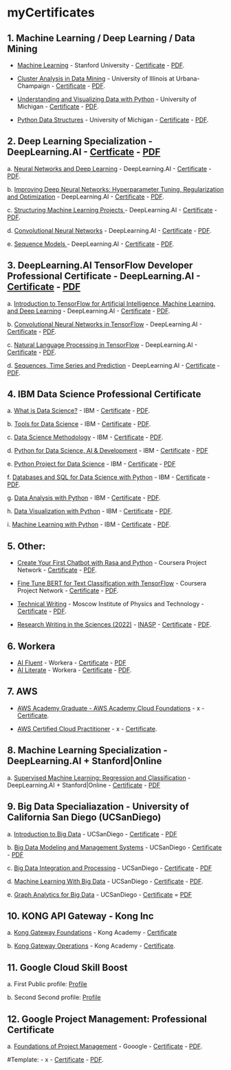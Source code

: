 # myCertificates
## 1. Machine Learning / Deep Learning / Data Mining
- [Machine Learning](https://www.coursera.org/learn/machine-learning) - Stanford University - [Certificate](https://coursera.org/verify/UPCBWTZR2EKN) - [PDF](PDF/Coursera-UPCBWTZR2EKN.pdf).

- [Cluster Analysis in Data Mining](https://www.coursera.org/learn/cluster-analysis) - University of Illinois at Urbana-Champaign - [Certificate](https://coursera.org/verify/ARH376AKUXY8) - [PDF](PDF/Coursera-ARH376AKUXY8.pdf).

- [Understanding and Visualizing Data with Python](https://www.coursera.org/learn/understanding-visualization-data) - University of Michigan - [Certificate](https://coursera.org/verify/Y3ZSCABYY6L9) - [PDF](PDF/Coursera-Y3ZSCABYY6L9.pdf).

- [Python Data Structures](https://www.coursera.org/learn/python-data) - University of Michigan - [Certificate](https://coursera.org/verify/Y834R94MS9QP) - [PDF](PDF/Coursera-Y834R94MS9QP.pdf).

## 2. Deep Learning Specialization - DeepLearning.AI - [Certficate](https://coursera.org/verify/specialization/DDV573S23T9V) - [PDF](PDF/Coursera-DDV573S23T9V.pdf)
a. [Neural Networks and Deep Learning](https://www.coursera.org/learn/neural-networks-deep-learning) - DeepLearning.AI - [Certificate](https://coursera.org/verify/9VSWU34V5KM7) - [PDF](PDF/Coursera-9VSWU34V5KM7.pdf).

b. [Improving Deep Neural Networks: Hyperparameter Tuning, Regularization and Optimization](https://www.coursera.org/learn/deep-neural-network) - DeepLearning.AI - [Certificate](https://coursera.org/verify/N3PKPHFUSUAN) - [PDF](PDF/Coursera-N3PKPHFUSUAN.pdf).

c. [Structuring Machine Learning Projects
](https://www.coursera.org/learn/machine-learning-projects) - DeepLearning.AI - [Certificate](https://coursera.org/verify/SB97UYZ67Q2J) - [PDF](PDF/Coursera-SB97UYZ67Q2J.pdf).

d. [Convolutional Neural Networks](https://www.coursera.org/learn/convolutional-neural-networks) - DeepLearning.AI - [Certificate](https://coursera.org/verify/W2QZ7ZFT4UGG) - [PDF](PDF/Coursera_W2QZ7ZFT4UGG.pdf).

e. [Sequence Models
](https://www.coursera.org/learn/nlp-sequence-models) - DeepLearning.AI - [Certificate](https://coursera.org/verify/FFGDLKCWLFAP) - [PDF](PDF/Coursera_FFGDLKCWLFAP.pdf).


## 3. DeepLearning.AI TensorFlow Developer Professional Certificate - DeepLearning.AI - [Certificate](https://coursera.org/verify/professional-cert/83RHTVD87YWD) - [PDF](PDF/Coursera-83RHTVD87YWD.pdf)
a. [Introduction to TensorFlow for Artificial Intelligence, Machine Learning, and Deep Learning](https://www.coursera.org/learn/introduction-tensorflow) - DeepLearning.AI - [Certificate](https://coursera.org/verify/7Y5NFXK2F4PT) - [PDF](PDF/Coursera-7Y5NFXK2F4PT.pdf).

b. [Convolutional Neural Networks in TensorFlow](https://www.coursera.org/learn/convolutional-neural-networks-tensorflow) - DeepLearning.AI - [Certificate](https://coursera.org/verify/54KNZPBGXTDS) - [PDF](PDF/Coursera-54KNZPBGXTDS.pdf).

c. [Natural Language Processing in TensorFlow](https://www.coursera.org/learn/natural-language-processing-tensorflow) - DeepLearning.AI - [Certificate](https://coursera.org/verify/ZP4PWHELQ32W) - [PDF](PDF/Coursera-ZP4PWHELQ32W.pdf).

d. [Sequences, Time Series and Prediction](https://www.coursera.org/learn/tensorflow-sequences-time-series-and-prediction) - DeepLearning.AI - [Certificate](https://coursera.org/verify/NMLDN598E2UC) - [PDF](PDF/Coursera_NMLDN598E2UC.pdf).


## 4. IBM Data Science Professional Certificate
a. [What is Data Science?]() - IBM - [Certificate](https://coursera.org/verify/MJZBV4TUZ3LV) - [PDF](PDF/Coursera-MJZBV4TUZ3LV.pdf).

b. [Tools for Data Science](https://www.coursera.org/learn/open-source-tools-for-data-science) - IBM - [Certificate](https://coursera.org/verify/MRCLG6C7Z96B) - [PDF](PDF/Coursera-MRCLG6C7Z96B.pdf).

c. [Data Science Methodology](https://www.coursera.org/learn/data-science-methodology) - IBM - [Certificate](https://coursera.org/verify/NQW3UH69R24H) - [PDF](PDF/Coursera-NQW3UH69R24H.pdf).

d. [Python for Data Science, AI & Development](https://www.coursera.org/learn/python-for-applied-data-science-ai) - IBM - [Certificate](https://coursera.org/verify/W635CHU6H57H) - [PDF](PDF/Coursera_W635CHU6H57H.pdf)

e. [Python Project for Data Science](https://www.coursera.org/learn/python-project-for-data-science) - IBM - [Certificate](https://coursera.org/verify/8HNL84JBZ8UA) - [PDF](PDF/Coursera_8HNL84JBZ8UA.pdf)

f. [Databases and SQL for Data Science with Python](https://www.coursera.org/learn/sql-data-science) - IBM - [Certificate](https://coursera.org/verify/9Z34V78L3392) - [PDF](PDF/Coursera_9Z34V78L3392.pdf).

g. [Data Analysis with Python](https://www.coursera.org/learn/data-analysis-with-python) - IBM - [Certificate](https://coursera.org/verify/TU9WM8PUKC3F) - [PDF](PDF/Coursera_TU9WM8PUKC3F.pdf).

h. [Data Visualization with Python](https://www.coursera.org/learn/python-for-data-visualization) - IBM - [Certificate](https://coursera.org/verify/AG4U82AP4VAM) - [PDF](PDF/Coursera_AG4U82AP4VAM.pdf).

i. [Machine Learning with Python](https://www.coursera.org/learn/machine-learning-with-python) - IBM - [Certificate](https://coursera.org/verify/FQZMZ4HSEGGR) - [PDF](PDF/Coursera_FQZMZ4HSEGGR.pdf).


## 5. Other:
- [Create Your First Chatbot with Rasa and Python](https://www.coursera.org/projects/chatbot-rasa-python) - Coursera Project Network - [Certificate](https://coursera.org/verify/KNT7GUKZDJ6D) - [PDF](PDF/Coursera-KNT7GUKZDJ6D.pdf).

- [Fine Tune BERT for Text Classification with TensorFlow](https://www.coursera.org/projects/fine-tune-bert-tensorflow) - Coursera Project Network - [Certificate](https://coursera.org/verify/2F8QSFZ383MS) - [PDF](PDF/Coursera_2F8QSFZ383MS.pdf).

- [Technical Writing](https://www.coursera.org/learn/technical-writing) - Moscow Institute of Physics and Technology - [Certificate](https://coursera.org/verify/BSV8AEBJP5L4) - [PDF](PDF/Coursera-BSV8AEBJP5L4.pdf).

- [Research Writing in the Sciences (2022)](https://moodle.inasp.info/course/view.php?id=271) - [INASP](https://www.inasp.info/) - [Certificate](https://moodle.inasp.info/mod/customcert/verify_certificate.php) - [PDF](PDF/Research_Writing_in_the_Sciences_2022_-_Merit.pdf). 


## 6. Workera
- [AI Fluent](#) - Workera - [Certificate]([https://app.workera.ai/public/candidate/certificate?code=C35BZTM1] (https://app.workera.ai/public/candidate/certificate?code=KCY3JUO1)) - [PDF](PDF/AI+Fluent-KCY3JUO1-certificate.pdf)
- [AI Literate](#) - Workera - [Certificate](https://app.workera.ai/public/candidate/certificate?code=F8I6WVB1) - [PDF](PDF/AI+Literate-F8I6WVB1-certificate.pdf).

## 7. AWS

- [AWS Academy Graduate - AWS Academy Cloud Foundations](https://aws.amazon.com/training/awsacademy/) - x - [Certificate](https://www.credly.com/badges/db8b81e4-4ec0-4a92-b7a3-084df9ffd8e4).

- [AWS Certified Cloud Practitioner](https://aws.amazon.com/certification/certified-cloud-practitioner/) - x - [Certificate](https://www.credly.com/badges/3eb4b0e9-41a6-4cb9-a18b-d8626069a00c).

## 8. Machine Learning Specialization - DeepLearning.AI + Stanford|Online 
a. [Supervised Machine Learning: Regression and Classification](https://www.coursera.org/learn/machine-learning) - DeepLearning.AI + Stanford|Online - [Certificate](https://coursera.org/verify/HSNXM2MSKGAT) - [PDF](PDF/Coursera_HSNXM2MSKGAT.pdf)

## 9. Big Data Specialiazation - University of California San Diego (UCSanDiego)
a. [Introduction to Big Data](https://www.coursera.org/learn/big-data-introduction) - UCSanDiego - [Certificate](https://coursera.org/verify/6PF6ZTMXQEEH) - [PDF](PDF/Coursera_6PF6ZTMXQEEH.pdf)

b. [Big Data Modeling and Management Systems](https://www.coursera.org/learn/big-data-management) - UCSanDiego - [Certificate](https://coursera.org/verify/QU4JU7RQRQUE) - [PDF](PDF/Coursera_QU4JU7RQRQUE.pdf)

c. [Big Data Integration and Processing](https://www.coursera.org/learn/big-data-integration-processing) - UCSanDiego - [Certificate](https://coursera.org/verify/SB2Y5AJJ2BLX) - [PDF](PDF/Coursera_SB2Y5AJJ2BLX.pdf)

d. [Machine Learning With Big Data](https://www.coursera.org/learn/big-data-machine-learning) - UCSanDiego - [Certificate](https://coursera.org/verify/VBGPJ2ZQWLV8) - [PDF](PDF/Coursera_VBGPJ2ZQWLV8.pdf).

e. [Graph Analytics for Big Data](https://www.coursera.org/learn/big-data-graph-analytics) - UCSanDiego - [Certificate](https://coursera.org/verify/6AXJV54LW3ES) = [PDF](PDF/Coursera_6AXJV54LW3ES.pdf)

## 10. KONG API Gateway - Kong Inc 

a. [Kong Gateway Foundations](https://education.konghq.com/courses/course-v1:kong+KGAC-101+Perpetual/about) - Kong Academy - [Certificate](https://www.credly.com/badges/9a8dcfb7-c921-4d12-9365-c5044bf1bd35/public_url) 

b. [Kong Gateway Operations](https://education.konghq.com/courses/course-v1:kong+KGAC-201+Perpetual/course/) - Kong Academy - [Certificate](https://www.credly.com/badges/cd67e5f7-4dfe-4455-af7a-3b4a442ae0ff/public_url).

## 11. Google Cloud Skill Boost
a. First Public profile: [Profile](https://www.cloudskillsboost.google/public_profiles/f5548032-8090-4860-b9d5-9f2f959a5675)

b. Second Second profile: [Profile](https://www.cloudskillsboost.google/public_profiles/f9bf58d6-6995-4b45-a09a-1fd8fe6305ca)

## 12. Google Project Management: Professional Certificate

a. [Foundations of Project Management](https://www.coursera.org/learn/project-management-foundations?specialization=google-project-management) - Gooogle - [Certificate](https://coursera.org/verify/U27ET8J8QKP7) - [PDF](PDF/Coursera_U27ET8J8QKP7.pdf).

#Template: []() - x - [Certificate]() - [PDF](PDF/).



